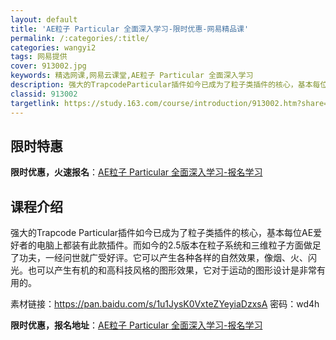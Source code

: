```yaml
---
layout: default
title: 'AE粒子 Particular 全面深入学习-限时优惠-网易精品课'
permalink: /:categories/:title/
categories: wangyi2
tags: 网易提供
cover: 913002.jpg
keywords: 精选网课,网易云课堂,AE粒子 Particular 全面深入学习
description: 强大的TrapcodeParticular插件如今已成为了粒子类插件的核心，基本每位AE爱好者的电脑上都装有此款插件。而
classid: 913002
targetlink: https://study.163.com/course/introduction/913002.htm?share=1&shareId=1025206652&utm_campaign=share&utm_medium=iphoneShare&utm_source=&utm_u=1025206652
---
```


## 限时特惠

**限时优惠，火速报名**：[AE粒子 Particular 全面深入学习-报名学习](https://study.163.com/course/introduction/913002.htm?share=1&shareId=1025206652&utm_campaign=share&utm_medium=iphoneShare&utm_source=&utm_u=1025206652)

## 课程介绍

强大的Trapcode Particular插件如今已成为了粒子类插件的核心，基本每位AE爱好者的电脑上都装有此款插件。而如今的2.5版本在粒子系统和三维粒子方面做足了功夫，一经问世就广受好评。它可以产生各种各样的自然效果，像烟、火、闪光。也可以产生有机的和高科技风格的图形效果，它对于运动的图形设计是非常有用的。



素材链接：https://pan.baidu.com/s/1u1JysK0VxteZYeyiaDzxsA 密码：wd4h

**限时优惠，报名地址**：[AE粒子 Particular 全面深入学习-报名学习](https://study.163.com/course/introduction/913002.htm?share=1&shareId=1025206652&utm_campaign=share&utm_medium=iphoneShare&utm_source=&utm_u=1025206652)

